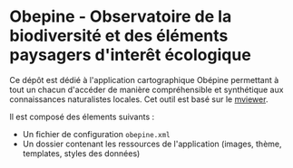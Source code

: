 # Obepine - Observatoire de la biodiversité et des éléments paysagers d'interêt écologique

Ce dépôt est dédié à l'application cartographique Obépine permettant à tout un chacun d'accéder de manière compréhensible et synthétique aux connaissances naturalistes locales. Cet outil est basé sur le [mviewer](https://github.com/mviewer/mviewer "mviewer"). 

Il est composé des élements suivants : 
- Un fichier de configuration `obepine.xml`
- Un dossier contenant les ressources de l'application (images, thème, templates, styles des données)
